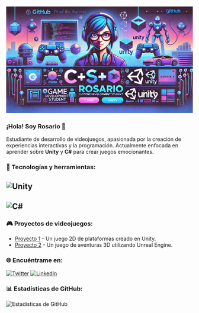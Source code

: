 
![Rosario's Banner](BANNER.png)

### ¡Hola! Soy Rosario 👋
Estudiante de desarrollo de videojuegos, apasionada por la creación de experiencias interactivas y la programación. Actualmente enfocada en aprender sobre **Unity** y **C#** para crear juegos emocionantes.

### 🚀 Tecnologías y herramientas:
## ![Unity](https://img.shields.io/badge/Unity-100000?style=for-the-badge&logo=unity&logoColor=white)
## ![C#](https://img.shields.io/badge/C%23-239120?style=for-the-badge&logo=c-sharp&logoColor=white)

### 🎮 Proyectos de videojuegos:
- [Proyecto 1](https://github.com/tuusuario/proyecto1) - Un juego 2D de plataformas creado en Unity.
- [Proyecto 2](https://github.com/tuusuario/proyecto2) - Un juego de aventuras 3D utilizando Unreal Engine.

### 🌐 Encuéntrame en:
[![Twitter](https://img.shields.io/badge/Twitter-1DA1F2?style=for-the-badge&logo=twitter&logoColor=white)](https://twitter.com/tuusuario)
[![LinkedIn](https://img.shields.io/badge/LinkedIn-%230077B5?style=for-the-badge&logo=linkedin&logoColor=white)](https://www.linkedin.com/in/tuusuario/)

### 📊 Estadísticas de GitHub:
![Estadísticas de GitHub](https://github-readme-stats.vercel.app/api?username=tuusuario&show_icons=true&theme=radical)

